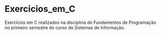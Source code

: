 # Exercicios_em_C
Exercícios em C realizados na disciplina de Fundamentos de Programação no primeiro semestre do curso de Sistemas de Informação.
